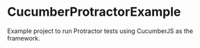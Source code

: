 # CucumberProtractorExample
Example project to run Protractor tests using CucumberJS as the framework.


